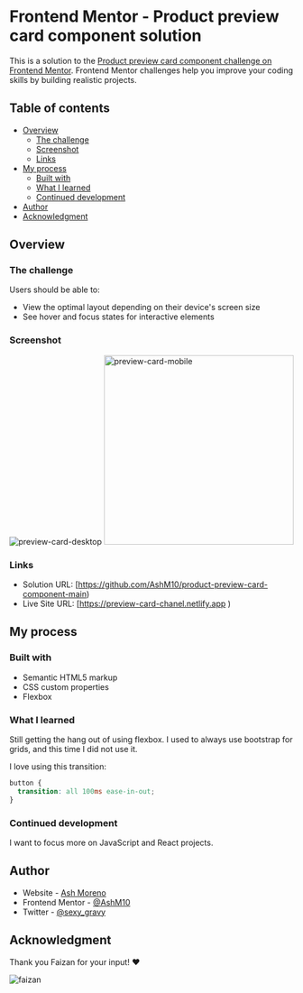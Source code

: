 # Frontend Mentor - Product preview card component solution

This is a solution to the [Product preview card component challenge on Frontend Mentor](https://www.frontendmentor.io/challenges/product-preview-card-component-GO7UmttRfa). Frontend Mentor challenges help you improve your coding skills by building realistic projects.

## Table of contents

- [Overview](#overview)
  - [The challenge](#the-challenge)
  - [Screenshot](#screenshot)
  - [Links](#links)
- [My process](#my-process)
  - [Built with](#built-with)
  - [What I learned](#what-i-learned)
  - [Continued development](#continued-development)
- [Author](#author)
- [Acknowledgment](#acknowledgment)

## Overview

### The challenge

Users should be able to:

- View the optimal layout depending on their device's screen size
- See hover and focus states for interactive elements

### Screenshot

![preview-card-desktop](https://user-images.githubusercontent.com/89284873/179295784-9678f38e-b059-4485-8f57-3f9516bd9fe4.png)
<img width="336" alt="preview-card-mobile" src="https://user-images.githubusercontent.com/89284873/179295807-70e1058c-2246-44cc-9f0d-952cc5b37a9e.png">

### Links

- Solution URL: [https://github.com/AshM10/product-preview-card-component-main)
- Live Site URL: [https://preview-card-chanel.netlify.app )

## My process

### Built with

- Semantic HTML5 markup
- CSS custom properties
- Flexbox

### What I learned

Still getting the hang out of using flexbox.
I used to always use bootstrap for grids, and this time I did not use it.

I love using this transition:

```css
button {
  transition: all 100ms ease-in-out;
}
```

### Continued development

I want to focus more on JavaScript and React projects.

## Author

- Website - [Ash Moreno](https://www.ashmoreno.dev)
- Frontend Mentor - [@AshM10](https://www.frontendmentor.io/profile/AshM10)
- Twitter - [@sexy_gravy](https://twitter.com/home)

## Acknowledgment

Thank you Faizan for your input! ❤️

![faizan](https://user-images.githubusercontent.com/89284873/179359652-e57b0ff2-0851-4430-a238-c2df64a97bcb.png)
